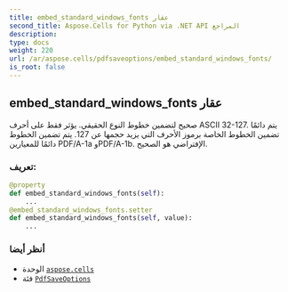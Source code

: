 ```yaml
---
title: embed_standard_windows_fonts عقار
second_title: Aspose.Cells for Python via .NET API المراجع
description:
type: docs
weight: 220
url: /ar/aspose.cells/pdfsaveoptions/embed_standard_windows_fonts/
is_root: false
---
```

##  embed_standard_windows_fonts عقار

 صحيح لتضمين خطوط النوع الحقيقي.
يؤثر فقط على أحرف ASCII 32-127.
يتم دائمًا تضمين الخطوط الخاصة برموز الأحرف التي يزيد حجمها عن 127.
يتم تضمين الخطوط دائمًا للمعيارين PDF/A-1a وPDF/A-1b.
الإفتراضي هو الصحيح.
###  تعريف:
```python
@property
def embed_standard_windows_fonts(self):
    ...
@embed_standard_windows_fonts.setter
def embed_standard_windows_fonts(self, value):
    ...
```

###  أنظر أيضا
* الوحدة [`aspose.cells`](../../)
* فئة [`PdfSaveOptions`](/cells/python-net/ar/aspose.cells/pdfsaveoptions)
